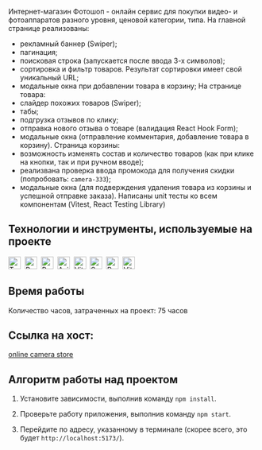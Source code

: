 Интернет-магазин Фотошоп - онлайн сервис для покупки видео- и фотоаппаратов разного уровня, ценовой категории, типа. На главной странице реализованы:
- рекламный баннер (Swiper);
- пагинация;
- поисковая строка (запускается после ввода 3-х символов);
- сортировка и фильтр товаров. Результат сортировки имеет свой уникальный URL;
- модальные окна при добавлении товара в корзину;
На странице товара:
- слайдер похожих товаров (Swiper);
- табы;
- подгрузка отзывов по клику;
- отправка нового отзыва о товаре (валидация React Hook Form);
- модальные окна (отправление комментария, добавление товара в корзину).
Страница корзины:
- возможность изменять состав и количество товаров (как при клике на кнопки, так и при ручном вводе);
- реализвана проверка ввода промокода для получения скидки (попробовать: `camera-333`);
- модальные окна (для подверждения удаления товара из корзины и успешной отправке заказа).
Написаны unit тесты ко всем компонентам (Vitest, React Testing Library)

## Технологии и инструменты, используемые на проекте
<img src="https://img.shields.io/badge/TypeScript-282C34?logo=typescript&logoColor=3178C6" alt="TypeScript logo" title="TypeScript" height="25" />&nbsp;
<img src="https://img.shields.io/badge/React-282C34?logo=react&logoColor=7BFEDE" alt="React logo" title="React" height="25" />&nbsp;
<img src="https://img.shields.io/badge/Redux-282C34?logo=redux&logoColor=764ABC" alt="Redux logo" title="Redux" height="25" />&nbsp;
<img src="https://img.shields.io/badge/Axios-282C34?logo=axios&logoColor=5A29E4" alt="Axios logo" title="Axios" height="25" />&nbsp;
<img src="https://img.shields.io/badge/Vite-282C34?logo=vite&logoColor=646CFF" alt="Vite logo" title="Vite" height="25" />&nbsp;
<img src="https://img.shields.io/badge/Swiper-282C34?logo=swiper&logoColor=6332F6" alt="Swiper logo" title="Swiper" height="25" />&nbsp;
<img src="https://img.shields.io/badge/React%20Hook%20Form-282C34?logo=react-hook-form&logoColor=EC5990" alt="React Hook Form logo" title="React Hook Form" height="25" />&nbsp;
<img src="https://img.shields.io/badge/Vitest-282C34?logo=vitest&logoColor=6E9F18" alt="Vitest logo" title="Vitest" height="25" />&nbsp;

## Время работы

Количество часов, затраченных на проект: 75 часов

## Ссылка на хост: 

[online camera store](https://camera-build-vite-temirgalieva.vercel.app/)


## Алгоритм работы над проектом

1. Установите зависимости, выполнив команду `npm install`.

2. Проверьте работу приложения, выполнив команду `npm start`.

3. Перейдите по адресу, указанному в терминале (скорее всего, это будет `http://localhost:5173/`).

